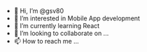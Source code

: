 - 👋 Hi, I’m @gsv80
- 👀 I’m interested in Mobile App development
- 🌱 I’m currently learning React
- 💞️ I’m looking to collaborate on ...
- 📫 How to reach me ...

<!---
gsv80/gsv80 is a ✨ special ✨ repository because its `README.md` (this file) appears on your GitHub profile.
You can click the Preview link to take a look at your changes.
--->
